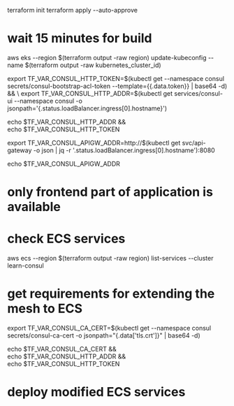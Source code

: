terraform init
terraform apply --auto-approve
# wait 15 minutes for build
aws eks --region $(terraform output -raw region) update-kubeconfig --name $(terraform output -raw kubernetes_cluster_id)

export TF_VAR_CONSUL_HTTP_TOKEN=$(kubectl get --namespace consul secrets/consul-bootstrap-acl-token --template={{.data.token}} | base64 -d) && \
export TF_VAR_CONSUL_HTTP_ADDR=$(kubectl get services/consul-ui --namespace consul -o jsonpath='{.status.loadBalancer.ingress[0].hostname}')

echo $TF_VAR_CONSUL_HTTP_ADDR && \
echo $TF_VAR_CONSUL_HTTP_TOKEN

export TF_VAR_CONSUL_APIGW_ADDR=http://$(kubectl get svc/api-gateway -o json | jq -r '.status.loadBalancer.ingress[0].hostname'):8080

echo $TF_VAR_CONSUL_APIGW_ADDR

# only frontend part of application is available
# check ECS services
aws ecs --region $(terraform output -raw region) list-services --cluster learn-consul

# get requirements for extending the mesh to ECS
export TF_VAR_CONSUL_CA_CERT=$(kubectl get --namespace consul secrets/consul-ca-cert -o jsonpath="{.data['tls\.crt']}" | base64 -d)

echo $TF_VAR_CONSUL_CA_CERT && \
echo $TF_VAR_CONSUL_HTTP_ADDR && \
echo $TF_VAR_CONSUL_HTTP_TOKEN

# deploy modified ECS services